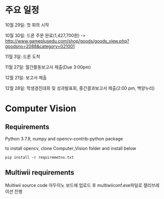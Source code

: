 # 주요 일정
  10월 29일: 첫 회의 시작
  
  10월 30일: 드론 주문 완료(1,427,700원) -> http://www.gameplusedu.com/shop/goods/goods_view.php?goodsno=2088&category=021001
  
  11월 3일: 드론 도착
  
  11월 27일: 월간활동보고서 제출(Due 3:00pm)
  
  12월 21일: 보고서 제출
  
  12월 28일: 학생경진대회 및 성과발표회, 중간결과보고서 제출(2:00 pm, 백양누리)



# Computer Vision

## Requirements
  Python 3.7.9, numpy and opencv-contrib-python package
  
  to install opencv, clone Computer_Vision folder and install below

    pip install -r requiremetns.txt


## Multiwii requirements
Multiwii source code 아두이노 보드에 업로드 후 multiwiiconf.exe파일로 캘리브레이션 진행

